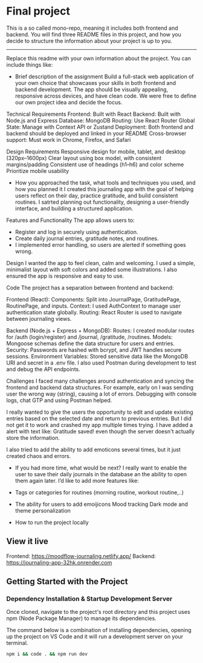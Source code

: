 # Final project
This is a so called mono-repo, meaning it includes both frontend and backend. You will find three README files in this project, and how you decide to structure the information about your project is up to you.

---

Replace this readme with your own information about the project. You can include things like:

- Brief description of the assignment
Build a full-stack web application of your own choice that showcases your skills in both frontend and backend development. The app should be visually appealing, responsive across devices, and have clean code. We were free to define our own project idea and decide the focus. 

Technical Requirements
Frontend: Built with React
Backend: Built with Node.js and Express
Database: MongoDB
Routing: Use React Router
Global State: Manage with Context API or Zustand
Deployment: Both frontend and backend should be deployed and linked in your README
Cross-browser support: Must work in Chrome, Firefox, and Safari

Design Requirements
Responsive design for mobile, tablet, and desktop (320px–1600px)
Clear layout using box model, with consistent margins/padding
Consistent use of headings (h1–h6) and color scheme
Prioritize mobile usability

- How you approached the task, what tools and techniques you used, and how you planned it
I created this journaling app with the goal of helping users reflect on their day, practice gratitude, and build consistent routines. I satrted planning out functionality, designing a user-friendly interface, and building a structured application. 

Features and Functionality
The app allows users to:
- Register and log in securely using authentication.
- Create daily journal entries, gratitude notes, and routines.
- I implemented error handling, so users are alerted if something goes wrong. 

Design
I wanted the app to feel clean, calm and welcoming. I used a simple, minimalist layout with soft colors and added some illustrations. I also ensured the app is responsive and easy to use. 

Code
The project has a separation between frontend and backend:

Frontend (React):
Components: Split into JournalPage, GratitudePage, RoutinePage, and inputs.
Context: I used AuthContext to manage user authentication state globally.
Routing: React Router is used to navigate between journaling views.

Backend (Node.js + Express + MongoDB):
Routes: I created modular routes for /auth (login/register) and /journal, /gratitude, /routines.
Models: Mongoose schemas define the data structure for users and entries.
Security: Passwords are hashed with bcrypt, and JWT handles secure sessions.
Environment Variables: Stored sensitive data like the MongoDB URI and secret in a .env file.
I also used Postman during development to test and debug the API endpoints.

Challenges
I faced many challenges around authentication and syncing the frontend and backend data structures. For example, early on I was sending user the wrong way (string), causing a lot of errors. Debugging with console logs, chat GTP and using Postman helped.

I really wanted to give the users the opportunity to edit and update existing entries based on the selected date and return to previous entries. But I did not get it to work and crashed my app multiple times trying. I have added a alert with text like: Gratitude saved! even though the server doesn't actually store the information. 

I also tried to add the ability to add emoticons several times, but it just created chaos and errors. 

- If you had more time, what would be next?
I really want to enable the user to save their daily journals in the database an the ability to open them again later. 
I’d like to add more features like:
- Tags or categories for routines (morning routine, workout routine,..)
- The ability for users to add emoijicons
Mood tracking
Dark mode and theme personalization

- How to run the project locally


## View it live
Frontend: https://moodflow-journaling.netlify.app/
Backend: https://journaling-app-32hk.onrender.com

## Getting Started with the Project

### Dependency Installation & Startup Development Server

Once cloned, navigate to the project's root directory and this project uses npm (Node Package Manager) to manage its dependencies.

The command below is a combination of installing dependencies, opening up the project on VS Code and it will run a development server on your terminal.

```bash
npm i && code . && npm run dev
```